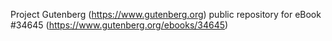 Project Gutenberg (https://www.gutenberg.org) public repository for eBook #34645 (https://www.gutenberg.org/ebooks/34645)
